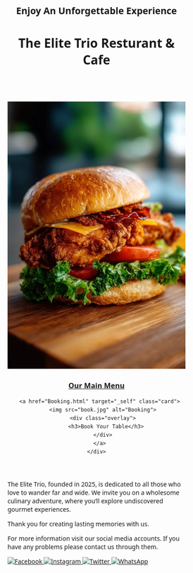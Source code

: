 <html lang="en">
<head>
  <meta charset="UTF-8">
  <title>The Elite Trio Resturant & Cafe</title>
  <style>
* {
  margin: 0;
  padding: 0;
  box-sizing: border-box;
  font-family: 'Segoe UI', sans-serif;
  text-transform: none; /* prevent forced all caps */
}

body {
  background-color: #0d0d0d;
  color: #fff;
  line-height: 1.6;
  text-align: center;
}

header {
  padding: 40px 20px;
  background: url('https://images.unsplash.com/photo-1606788075761-5bdf23c1d730?auto=format&fit=crop&w=1350&q=80') 
    no-repeat center center/cover;
  height: 90vh;
  display: flex;
  flex-direction: column;
  justify-content: center;
  align-items: center;
}

header h1 {
  font-size: 3rem;
  letter-spacing: 3px;
  margin: 15px 0;
  font-style: italic;
}

header h2 {
  font-size: 1rem;
  letter-spacing: 2px;
  font-weight: normal;
  font-style: italic;
}

.buttons {
  margin-top: 20px;
}

.btn {
  border: 1px solid white;
  padding: 12px 24px;
  margin: 10px;
  background: transparent;
  color: white;
  cursor: pointer;
  transition: all 0.3s ease;
  text-decoration: none;
  font-weight: bold;
  font-style: italic;
}

.btn:hover {
  background: white;
  color: black;
}

.scribble-layer {
  position: fixed;
  top: 0;
  left: 0;
  width: 100%;
  height: 100%;
  z-index: 0;
  pointer-events: none;
}

.scribble-line {
  position: absolute;
  background-color: white;
  border-radius: 10px;
  box-shadow: 0 0 6px 2px white;
  opacity: 0.1;
}

.cards-container {
  display: flex;
  gap: 30px;
  flex-wrap: wrap;
  justify-content: center;
}

.card {
  position: relative;
  width: 300px;
  height: 500px;
  border-radius: 20px;
  overflow: hidden;
  cursor: pointer;
  box-shadow: 0 10px 25px rgba(0,0,0,0.5);
  transition: transform 0.4s ease, box-shadow 0.4s ease;
  text-decoration: none;
}

.card img {
  width: 100%;
  height: 100%;
  object-fit: cover;
  transition: transform 0.4s ease;
}

.card:hover {
  transform: scale(1.05);
  box-shadow: 0 15px 35px rgba(0,0,0,0.7);
}

.card:hover img {
  transform: scale(1.1);
}

.card .overlay {
  position: absolute;
  bottom: 0;
  left: 0;
  width: 100%;
  height: 40%;
  background: linear-gradient(to top, rgba(0,0,0,0.8), transparent);
  display: flex;
  justify-content: center;
  align-items: flex-end;
  padding: 20px;
}

.card .overlay h3 {
  margin: 0;
  font-size: 20px;
  font-weight: 600;
  color: #fff;
}

.section {
  margin-top: 75px;
}

.MENU {
  margin-top: 70px;
  margin: auto;
}

.social-icons {
  margin-top: 40px;
  display: flex;
  justify-content: center; /* center icons horizontally */
  align-items: center;
  gap: 15px;
  width: 100%;
}

.social-icons a {
  display: inline-block;
  width: 30px;
  height: 30px;
  transition: transform 0.3s ease, filter 0.3s ease;
}

.social-icons img {
  width: 100%;
  height: 100%;
  object-fit: cover;
  transition: filter 0.3s ease;
}

.social-icons a:hover img {
  transform: scale(1.15);
}

@media (max-width: 768px) {
  .card {
    width: 90%;
    height: 400px;
  }
}
  </style>
</head>
<body>
   <div class="scribble-layer" id="scribble-layer"></div>

  <header>
    <h2>Enjoy An Unforgettable Experience</h2>
    <h1>The Elite Trio Resturant & Cafe</h1>
    <br><br><br><br>
    <div class="cards-container">
      <a href="menu.html" target="_self" class="card">
        <img src="menu.jpg" alt="Menu">
        <div class="overlay">
          <h3>Our Main Menu</h3>
        </div>
      </a>

      <a href="Booking.html" target="_self" class="card">
        <img src="book.jpg" alt="Booking">
        <div class="overlay">
          <h3>Book Your Table</h3>
        </div>
      </a>
    </div>
  </header>

  <section class="section">
    <p>
      The Elite Trio, founded in 2025, is dedicated to all those who love to wander far and wide. 
      We invite you on a wholesome culinary adventure, where you’ll explore undiscovered gourmet experiences.
    </p>
    <p>
      Thank you for creating lasting memories with us.
    </p>
    <p>
      For more information visit our social media accounts. If you have any problems please contact us through them.
    </p>
  </section>

  <div class="social-icons">
    <a href="https://facebook.com" target="_blank">
      <img src="https://cdn-icons-png.flaticon.com/512/733/733547.png" alt="Facebook">
    </a>
    <a href="https://instagram.com" target="_blank">
      <img src="https://cdn-icons-png.flaticon.com/512/733/733558.png" alt="Instagram">
    </a>
    <a href="https://twitter.com" target="_blank">
      <img src="https://cdn-icons-png.flaticon.com/512/733/733579.png" alt="Twitter">
    </a>
    <a href="https://wa.me/123456789" target="_blank">
      <img src="https://cdn-icons-png.flaticon.com/512/733/733585.png" alt="WhatsApp">
    </a>
  </div>  

  <script>
    const scribbleContainer = document.getElementById('scribble-layer');
    const numLines = 120; 

    for (let i = 0; i < numLines; i++) {
      const line = document.createElement('div');
      line.classList.add('scribble-line');

      const width = Math.random() * 150 + 30;
      const height = Math.random() * 3 + 2;
      const top = Math.random() * 100;
      const left = Math.random() * 100;
      const rotation = Math.random() * 360;

      line.style.width = `${width}px`;
      line.style.height = `${height}px`;
      line.style.top = `${top}%`;
      line.style.left = `${left}%`;
      line.style.transform = `rotate(${rotation}deg)`;
      line.style.opacity = Math.random() * 0.1 + 0.05;

      scribbleContainer.appendChild(line);
    }
  </script> 
</body>
</html>

